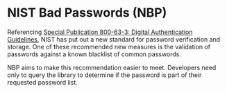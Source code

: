 # NIST Bad Passwords (NBP)

Referencing [Special Publication 800-63-3: Digital Authentication Guidelines](https://github.com/usnistgov/800-63-3), NIST has put out a new standard for password verification and storage. One of these recommended new measures is the validation of passwords against a known blacklist of common passwords.

NBP aims to make this recommendation easier to meet. Developers need only to query the library to determine if the password is part of their requested password list.

